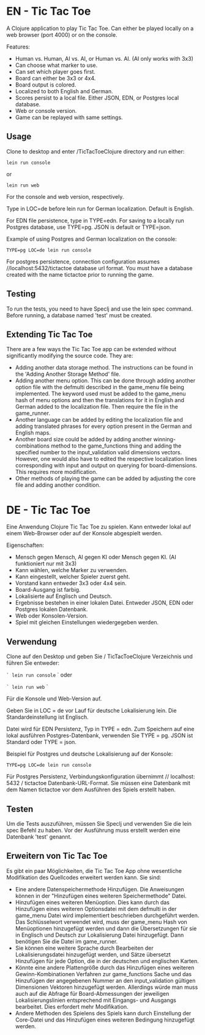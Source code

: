 # EN - Tic Tac Toe

A Clojure application to play Tic Tac Toe. Can either be played locally on a web browser (port 4000) or on the console.

Features:

* Human vs. Human, AI vs. AI, or Human vs. AI. (AI only works with 3x3)
* Can choose what marker to use.
* Can set which player goes first.
* Board can either be 3x3 or 4x4.
* Board output is colored.
* Localized to both English and German.
* Scores persist to a local file. Either JSON, EDN, or Postgres local database.
* Web or console version.
* Game can be replayed with same settings.

## Usage

Clone to desktop and enter /TicTacToeClojure directory and run either:

```
lein run console
```
or

```
lein run web
```

For the console and web version, respectively.

Type in LOC=de before lein run for German localization. Default is English.

For EDN file persistence, type in TYPE=edn. For saving to a locally run Postgres database, use TYPE=pg. JSON is default or TYPE=json.

Example of using Postgres and German localization on the console:

```
TYPE=pg LOC=de lein run console
```

For postgres persistence, connection configuration assumes //localhost:5432/tictactoe database url format. You must have a database created with the name tictactoe prior to running the game.

## Testing

To run the tests, you need to have Speclj and use the lein spec command. Before running, a database named 'test' must be created.

## Extending Tic Tac Toe

There are a few ways the Tic Tac Toe app can be extended without significantly modifying the source code. They are:

* Adding another data storage method. The instructions can be found in the 'Adding Another Storage Method' file.
* Adding another menu option. This can be done through adding another option file with the defmulti described in the game_menu file being implemented. The keyword used must be added to the game_menu hash of menu options and then the translations for it in English and German added to the localization file. Then require the file in the game_runner.
* Another language can be added by editing the localization file and adding translated phrases for every option present in the German and English maps.
* Another board size could be added by adding another winning-combinations method to the game_functions thing and adding the specified number to the input_validation valid dimensions vectors. However, one would also have to edited the respective localization lines corresponding with input and output on querying for board-dimensions. This requires more modification.
* Other methods of playing the game can be added by adjusting the core file and adding another condition.

# DE - Tic Tac Toe

Eine Anwendung Clojure Tic Tac Toe zu spielen. Kann entweder lokal auf einem Web-Browser oder auf der Konsole abgespielt werden.

Eigenschaften:

* Mensch gegen Mensch, AI gegen KI oder Mensch gegen KI. (AI funktioniert nur mit 3x3)
* Kann wählen, welche Marker zu verwenden.
* Kann eingestellt, welcher Spieler zuerst geht.
* Vorstand kann entweder 3x3 oder 4x4 sein.
* Board-Ausgang ist farbig.
* Lokalisierte auf Englisch und Deutsch.
* Ergebnisse bestehen in einer lokalen Datei. Entweder JSON, EDN oder Postgres lokalen Datenbank.
* Web oder Konsolen-Version.
* Spiel mit gleichen Einstellungen wiedergegeben werden.

## Verwendung

Clone auf den Desktop und geben Sie / TicTacToeClojure Verzeichnis und führen Sie entweder:

`` `
lein run console
`` `
oder

`` `
lein run web
`` `

Für die Konsole und Web-Version auf.

Geben Sie in LOC = de vor Lauf für deutsche Lokalisierung lein. Die Standardeinstellung ist Englisch.

Datei wird für EDN Persistenz, Typ in TYPE = edn. Zum Speichern auf eine lokal ausführen Postgres-Datenbank, verwenden Sie TYPE = pg. JSON ist Standard oder TYPE = json.

Beispiel für Postgres und deutsche Lokalisierung auf der Konsole:

```
TYPE=pg LOC=de lein run console
```

Für Postgres Persistenz, Verbindungskonfiguration übernimmt // localhost: 5432 / tictactoe Datenbank-URL-Format. Sie müssen eine Datenbank mit dem Namen tictactoe vor dem Ausführen des Spiels erstellt haben.

## Testen

Um die Tests auszuführen, müssen Sie Speclj und verwenden Sie die lein spec Befehl zu haben. Vor der Ausführung muss erstellt werden eine Datenbank 'test' genannt.

## Erweitern von Tic Tac Toe

Es gibt ein paar Möglichkeiten, die Tic Tac Toe App ohne wesentliche Modifikation des Quellcodes erweitert werden kann. Sie sind:

* Eine andere Datenspeichermethode Hinzufügen. Die Anweisungen können in der "Hinzufügen eines weiteren Speichermethode" Datei.
* Hinzufügen eines weiteren Menüoption. Dies kann durch das Hinzufügen eines weiteren Optionsdatei mit dem defmulti in der game_menu Datei wird implementiert beschrieben durchgeführt werden. Das Schlüsselwort verwendet wird, muss der game_menu Hash von Menüoptionen hinzugefügt werden und dann die Übersetzungen für sie in Englisch und Deutsch zur Lokalisierung Datei hinzugefügt. Dann benötigen Sie die Datei im game_runner.
* Sie können eine weitere Sprache durch Bearbeiten der Lokalisierungsdatei hinzugefügt werden, und Sätze übersetzt Hinzufügen für jede Option, die in der deutschen und englischen Karten.
* Könnte eine andere Plattengröße durch das Hinzufügen eines weiteren Gewinn-Kombinationen Verfahren zur game_functions Sache und das Hinzufügen der angegebenen Nummer an den input_validation gültigen Dimensionen Vektoren hinzugefügt werden. Allerdings würde man muss auch auf die Abfrage für Board-Abmessungen der jeweiligen Lokalisierungslinien entsprechend mit Eingangs- und Ausgangs bearbeitet. Dies erfordert mehr Modifikation.
* Andere Methoden des Spielens des Spiels kann durch Einstellung der Core-Datei und das Hinzufügen eines weiteren Bedingung hinzugefügt werden.
